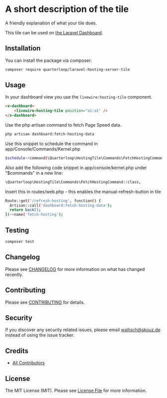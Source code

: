 
# A short description of the tile

A friendly explanation of what your tile does.

This tile can be used on [the Laravel Dashboard](https://docs.spatie.be/laravel-dashboard).

## Installation

You can install the package via composer:

```bash
composer require quarterloop/laravel-hosting-server-tile
```

## Usage

In your dashboard view you use the `livewire:hosting-tile` component.

```html
<x-dashboard>
    <livewire:hosting-tile position="a1:a1" />
</x-dashboard>
```


Use the php artisan command to fetch Page Speed data.
``` bash
php artisan dashboard:fetch-hosting-data
```


Use this snippet to schedule the command in app/Console/Commands/Kernel.php
``` bash
$schedule->command(\Quarterloop\HostingTile\Commands\FetchHostingCommand::class)->daily();
```


Also add the following code snippet in app/console/kernel.php under "$commands" in a new line:
``` bash
\Quarterloop\HostingTile\Commands\FetchHostingCommand::class,
```


Insert this in routes/web.php - this enables the manual-refresh-button in tile
``` bash
Route::get('/refresh-hosting', function() {
  Artisan::call('dashboard:fetch-hosting-data');
  return back();
})->name('fetch-hosting');
```


## Testing

``` bash
composer test
```

## Changelog

Please see [CHANGELOG](CHANGELOG.md) for more information on what has changed recently.

## Contributing

Please see [CONTRIBUTING](https://github.com/spatie/.github/blob/main/CONTRIBUTING.md) for details.

## Security

If you discover any security related issues, please email wallisch@skouz.de instead of using the issue tracker.

## Credits

- [All Contributors](../../contributors)

## License

The MIT License (MIT). Please see [License File](LICENSE.md) for more information.
